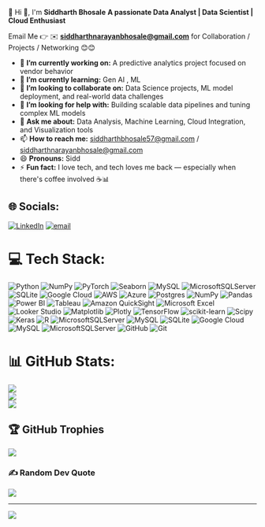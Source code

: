 
💫 Hi 👋, I'm **Siddharth Bhosale**
**A passionate Data Analyst | Data Scientist | Cloud Enthusiast**

Email Me 👉 ✉️ **[siddharthnarayanbhosale@gmail.com](mailto:siddharthnarayanbhosale@gmail.com)** for Collaboration / Projects / Networking 😊😊

* 🔭 **I’m currently working on:** A predictive analytics project focused on vendor behavior
* 🌱 **I’m currently learning:** Gen AI , ML
* 👯 **I’m looking to collaborate on:** Data Science projects, ML model deployment, and real-world data challenges
* 🤔 **I’m looking for help with:** Building scalable data pipelines and tuning complex ML models
* 💬 **Ask me about:** Data Analysis, Machine Learning, Cloud Integration, and Visualization tools
* 📫 **How to reach me:** [siddharthbhosale57@gmail.com](mailto:siddharthbhosale57@gmail.com) / [siddharthnarayanbhosale@gmail.com](mailto:siddharthnarayanbhosale@gmail.com)
* 😄 **Pronouns:** Sidd
* ⚡ **Fun fact:** I love tech, and tech loves me back — especially when there's coffee involved ☕📊


## 🌐 Socials:
[![LinkedIn](https://img.shields.io/badge/LinkedIn-%230077B5.svg?logo=linkedin&logoColor=white)](https://linkedin.com/in/siddharthbhosale1) [![email](https://img.shields.io/badge/Email-D14836?logo=gmail&logoColor=white)](mailto:siddharthbhosale57@gmail.com) 

# 💻 Tech Stack:
![Python](https://img.shields.io/badge/python-3670A0?style=for-the-badge&logo=python&logoColor=ffdd54) ![NumPy](https://img.shields.io/badge/numpy-%23013243.svg?style=for-the-badge&logo=numpy&logoColor=white) ![PyTorch](https://img.shields.io/badge/PyTorch-%23EE4C2C.svg?style=for-the-badge&logo=PyTorch&logoColor=white) ![Seaborn](https://img.shields.io/badge/Seaborn-2E6E9E?style=for-the-badge&logo=seaborn&logoColor=white)  ![MySQL](https://img.shields.io/badge/mysql-4479A1.svg?style=for-the-badge&logo=mysql&logoColor=white) ![MicrosoftSQLServer](https://img.shields.io/badge/Microsoft%20SQL%20Server-CC2927?style=for-the-badge&logo=microsoft%20sql%20server&logoColor=white) ![SQLite](https://img.shields.io/badge/sqlite-%2307405e.svg?style=for-the-badge&logo=sqlite&logoColor=white) ![Google Cloud](https://img.shields.io/badge/GoogleCloud-%234285F4.svg?style=for-the-badge&logo=google-cloud&logoColor=white) ![AWS](https://img.shields.io/badge/AWS-%23FF9900.svg?style=for-the-badge&logo=amazon-aws&logoColor=white) ![Azure](https://img.shields.io/badge/azure-%230072C6.svg?style=for-the-badge&logo=microsoftazure&logoColor=white) ![Postgres](https://img.shields.io/badge/postgres-%23316192.svg?style=for-the-badge&logo=postgresql&logoColor=white) ![NumPy](https://img.shields.io/badge/numpy-%23013243.svg?style=for-the-badge&logo=numpy&logoColor=white) ![Pandas](https://img.shields.io/badge/pandas-%23150458.svg?style=for-the-badge&logo=pandas&logoColor=white) ![Power BI](https://img.shields.io/badge/Power%20BI-F2C811?style=for-the-badge&logo=powerbi&logoColor=black) ![Tableau](https://img.shields.io/badge/Tableau-E97627?style=for-the-badge&logo=tableau&logoColor=white) ![Amazon QuickSight](https://img.shields.io/badge/Amazon%20QuickSight-232F3E?style=for-the-badge&logo=amazon-aws&logoColor=white) ![Microsoft Excel](https://img.shields.io/badge/Microsoft%20Excel-217346?style=for-the-badge&logo=microsoft-excel&logoColor=white) ![Looker Studio](https://img.shields.io/badge/Looker%20Studio-4285F4?style=for-the-badge&logo=google&logoColor=white) ![Matplotlib](https://img.shields.io/badge/Matplotlib-%23ffffff.svg?style=for-the-badge&logo=Matplotlib&logoColor=black) ![Plotly](https://img.shields.io/badge/Plotly-%233F4F75.svg?style=for-the-badge&logo=plotly&logoColor=white) ![TensorFlow](https://img.shields.io/badge/TensorFlow-%23FF6F00.svg?style=for-the-badge&logo=TensorFlow&logoColor=white) ![scikit-learn](https://img.shields.io/badge/scikit--learn-%23F7931E.svg?style=for-the-badge&logo=scikit-learn&logoColor=white) ![Scipy](https://img.shields.io/badge/SciPy-%230C55A5.svg?style=for-the-badge&logo=scipy&logoColor=%white) ![Keras](https://img.shields.io/badge/Keras-%23D00000.svg?style=for-the-badge&logo=Keras&logoColor=white) ![R](https://img.shields.io/badge/r-%23276DC3.svg?style=for-the-badge&logo=r&logoColor=white) ![MicrosoftSQLServer](https://img.shields.io/badge/Microsoft%20SQL%20Server-CC2927?style=for-the-badge&logo=microsoft%20sql%20server&logoColor=white) ![MySQL](https://img.shields.io/badge/mysql-4479A1.svg?style=for-the-badge&logo=mysql&logoColor=white) ![SQLite](https://img.shields.io/badge/sqlite-%2307405e.svg?style=for-the-badge&logo=sqlite&logoColor=white) ![Google Cloud](https://img.shields.io/badge/GoogleCloud-%234285F4.svg?style=for-the-badge&logo=google-cloud&logoColor=white) ![MySQL](https://img.shields.io/badge/mysql-4479A1.svg?style=for-the-badge&logo=mysql&logoColor=white) ![MicrosoftSQLServer](https://img.shields.io/badge/Microsoft%20SQL%20Server-CC2927?style=for-the-badge&logo=microsoft%20sql%20server&logoColor=white) ![GitHub](https://img.shields.io/badge/github-%23121011.svg?style=for-the-badge&logo=github&logoColor=white) ![Git](https://img.shields.io/badge/git-%23F05033.svg?style=for-the-badge&logo=git&logoColor=white)

# 📊 GitHub Stats:
![](https://github-readme-stats.vercel.app/api?username=siddharthbhosale99&theme=dark&hide_border=false&include_all_commits=true&count_private=false)<br/>
![](https://nirzak-streak-stats.vercel.app/?user=siddharthbhosale99&theme=dark&hide_border=false)<br/>
![](https://github-readme-stats.vercel.app/api/top-langs/?username=siddharthbhosale99&theme=dark&hide_border=false&include_all_commits=true&count_private=false&layout=compact)

## 🏆 GitHub Trophies
![](https://github-profile-trophy.vercel.app/?username=siddharthbhosale99&theme=radical&no-frame=false&no-bg=true&margin-w=4)

### ✍️ Random Dev Quote
![](https://quotes-github-readme.vercel.app/api?type=horizontal&theme=radical)

---
[![](https://visitcount.itsvg.in/api?id=siddharthbhosale99&icon=0&color=0)](https://visitcount.itsvg.in)

<!-- Proudly created with GPRM ( https://gprm.itsvg.in ) -->

